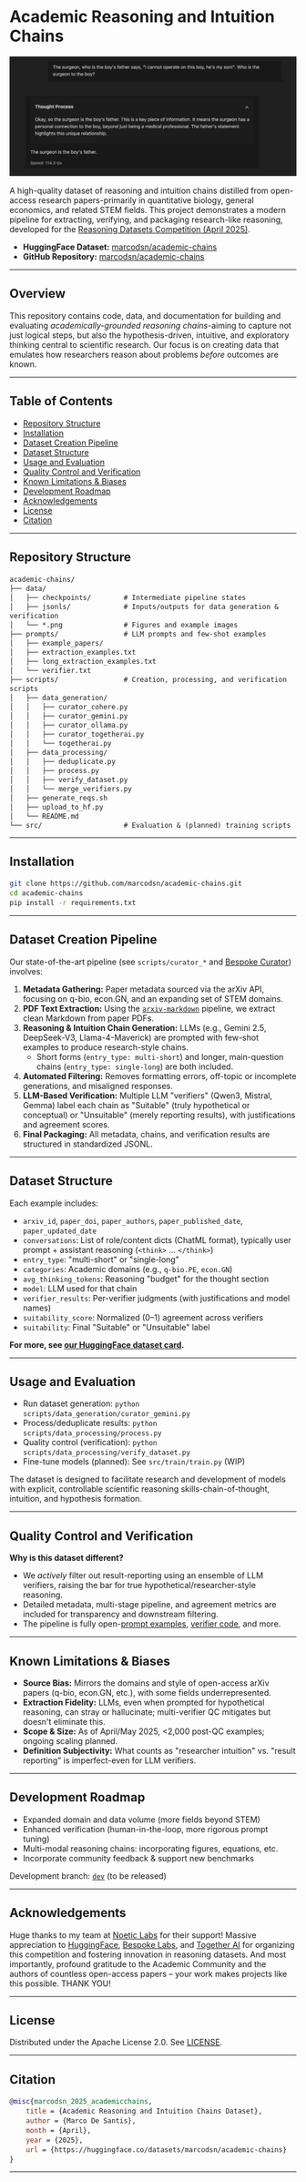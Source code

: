 # Academic Reasoning and Intuition Chains

![Surgeon problem solved lol](data/surgeon-competition-dark.png)

A high-quality dataset of reasoning and intuition chains distilled from open-access research papers-primarily in quantitative biology, general economics, and related STEM fields. This project demonstrates a modern pipeline for extracting, verifying, and packaging research-like reasoning, developed for the [Reasoning Datasets Competition (April 2025)](https://huggingface.co/blog/bespokelabs/reasoning-datasets-competition).

- **HuggingFace Dataset:** [marcodsn/academic-chains](https://huggingface.co/datasets/marcodsn/academic-chains)
- **GitHub Repository:** [marcodsn/academic-chains](https://github.com/marcodsn/academic-chains)

---

## Overview

This repository contains code, data, and documentation for building and evaluating *academically-grounded reasoning chains*-aiming to capture not just logical steps, but also the hypothesis-driven, intuitive, and exploratory thinking central to scientific research. Our focus is on creating data that emulates how researchers reason about problems *before* outcomes are known.

---

## Table of Contents

- [Repository Structure](#repository-structure)
- [Installation](#installation)
- [Dataset Creation Pipeline](#dataset-creation-pipeline)
- [Dataset Structure](#dataset-structure)
- [Usage and Evaluation](#usage-and-evaluation)
- [Quality Control and Verification](#quality-control-and-verification)
- [Known Limitations & Biases](#known-limitations--biases)
- [Development Roadmap](#development-roadmap)
- [Acknowledgements](#acknowledgements)
- [License](#license)
- [Citation](#citation)

---

## Repository Structure

```
academic-chains/
├── data/
│   ├── checkpoints/        # Intermediate pipeline states
│   ├── jsonls/             # Inputs/outputs for data generation & verification
│   └── *.png               # Figures and example images
├── prompts/                # LLM prompts and few-shot examples
│   ├── example_papers/
│   ├── extraction_examples.txt
│   ├── long_extraction_examples.txt
│   └── verifier.txt
├── scripts/                # Creation, processing, and verification scripts
│   ├── data_generation/
│   │   ├── curator_cohere.py
│   │   ├── curator_gemini.py
│   │   ├── curator_ollama.py
│   │   ├── curator_togetherai.py
│   │   └── togetherai.py
│   ├── data_processing/
│   │   ├── deduplicate.py
│   │   ├── process.py
│   │   ├── verify_dataset.py
│   │   └── merge_verifiers.py
│   ├── generate_reqs.sh
│   ├── upload_to_hf.py
│   └── README.md
└── src/                    # Evaluation & (planned) training scripts
```

---

## Installation

```bash
git clone https://github.com/marcodsn/academic-chains.git
cd academic-chains
pip install -r requirements.txt
```

---

## Dataset Creation Pipeline

Our state-of-the-art pipeline (see `scripts/curator_*` and [Bespoke Curator](https://github.com/bespokelabsai/curator/)) involves:

1. **Metadata Gathering:** Paper metadata sourced via the arXiv API, focusing on q-bio, econ.GN, and an expanding set of STEM domains.
2. **PDF Text Extraction:** Using the [`arxiv-markdown`](https://github.com/marcodsn/arxiv-markdown) pipeline, we extract clean Markdown from paper PDFs.
3. **Reasoning & Intuition Chain Generation:** LLMs (e.g., Gemini 2.5, DeepSeek-V3, Llama-4-Maverick) are prompted with few-shot examples to produce research-style chains.
    - Short forms (`entry_type: multi-short`) and longer, main-question chains (`entry_type: single-long`) are both included.
4. **Automated Filtering:** Removes formatting errors, off-topic or incomplete generations, and misaligned responses.
5. **LLM-Based Verification:** Multiple LLM "verifiers" (Qwen3, Mistral, Gemma) label each chain as "Suitable" (truly hypothetical or conceptual) or "Unsuitable" (merely reporting results), with justifications and agreement scores.
6. **Final Packaging:** All metadata, chains, and verification results are structured in standardized JSONL.

---

## Dataset Structure

Each example includes:

- `arxiv_id`, `paper_doi`, `paper_authors`, `paper_published_date`, `paper_updated_date`
- `conversations`: List of role/content dicts (ChatML format), typically user prompt + assistant reasoning (`<think>` ... `</think>`)
- `entry_type`: "multi-short" or "single-long"
- `categories`: Academic domains (e.g., `q-bio.PE`, `econ.GN`)
- `avg_thinking_tokens`: Reasoning "budget" for the thought section
- `model`: LLM used for that chain
- `verifier_results`: Per-verifier judgments (with justifications and model names)
- `suitability_score`: Normalized (0–1) agreement across verifiers
- `suitability`: Final "Suitable" or "Unsuitable" label

**For more, see [our HuggingFace dataset card](https://huggingface.co/datasets/marcodsn/academic-chains).**

---

## Usage and Evaluation

- Run dataset generation:
  `python scripts/data_generation/curator_gemini.py`
- Process/deduplicate results:
  `python scripts/data_processing/process.py`
- Quality control (verification):
  `python scripts/data_processing/verify_dataset.py`
- Fine-tune models (planned):
  See `src/train/train.py` (WIP)

The dataset is designed to facilitate research and development of models with explicit, controllable scientific reasoning skills-chain-of-thought, intuition, and hypothesis formation.

---

## Quality Control and Verification

**Why is this dataset different?**
- We *actively* filter out result-reporting using an ensemble of LLM verifiers, raising the bar for true hypothetical/researcher-style reasoning.
- Detailed metadata, multi-stage pipeline, and agreement metrics are included for transparency and downstream filtering.
- The pipeline is fully open-[prompt examples](./prompts), [verifier code](./scripts/data_processing/verify_dataset.py), and more.

---

## Known Limitations & Biases

- **Source Bias:** Mirrors the domains and style of open-access arXiv papers (q-bio, econ.GN, etc.), with some fields underrepresented.
- **Extraction Fidelity:** LLMs, even when prompted for hypothetical reasoning, can stray or hallucinate; multi-verifier QC mitigates but doesn't eliminate this.
- **Scope & Size:** As of April/May 2025, <2,000 post-QC examples; ongoing scaling planned.
- **Definition Subjectivity:** What counts as "researcher intuition" vs. "result reporting" is imperfect-even for LLM verifiers.

---

## Development Roadmap

- Expanded domain and data volume (more fields beyond STEM)
- Enhanced verification (human-in-the-loop, more rigorous prompt tuning)
- Multi-modal reasoning chains: incorporating figures, equations, etc.
- Incorporate community feedback & support new benchmarks

Development branch: [`dev`](https://github.com/marcodsn/academic-chains/tree/dev) (to be released)

---

## Acknowledgements

Huge thanks to my team at [Noetic Labs](https://huggingface.co/NoeticLabs) for their support! Massive appreciation to [HuggingFace](https://huggingface.co/), [Bespoke Labs](https://www.bespokelabs.ai/), and [Together AI](https://together.ai/) for organizing this competition and fostering innovation in reasoning datasets. And most importantly, profound gratitude to the Academic Community and the authors of countless open-access papers – your work makes projects like this possible. THANK YOU!

---

## License

Distributed under the Apache License 2.0. See [LICENSE](LICENSE).

---

## Citation

```bibtex
@misc{marcodsn_2025_academicchains,
    title = {Academic Reasoning and Intuition Chains Dataset},
    author = {Marco De Santis},
    month = {April},
    year = {2025},
    url = {https://huggingface.co/datasets/marcodsn/academic-chains}
}
```

---
